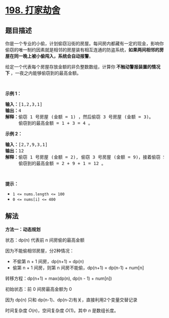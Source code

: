 # [198. 打家劫舍](https://leetcode.cn/problems/house-robber)


## 题目描述

<!-- 这里写题目描述 -->

<p>你是一个专业的小偷，计划偷窃沿街的房屋。每间房内都藏有一定的现金，影响你偷窃的唯一制约因素就是相邻的房屋装有相互连通的防盗系统，<strong>如果两间相邻的房屋在同一晚上被小偷闯入，系统会自动报警</strong>。</p>

<p>给定一个代表每个房屋存放金额的非负整数数组，计算你<strong> 不触动警报装置的情况下 </strong>，一夜之内能够偷窃到的最高金额。</p>

<p> </p>

<p><strong>示例 1：</strong></p>

<pre>
<strong>输入：</strong>[1,2,3,1]
<strong>输出：</strong>4
<strong>解释：</strong>偷窃 1 号房屋 (金额 = 1) ，然后偷窃 3 号房屋 (金额 = 3)。
     偷窃到的最高金额 = 1 + 3 = 4 。</pre>

<p><strong>示例 2：</strong></p>

<pre>
<strong>输入：</strong>[2,7,9,3,1]
<strong>输出：</strong>12
<strong>解释：</strong>偷窃 1 号房屋 (金额 = 2), 偷窃 3 号房屋 (金额 = 9)，接着偷窃 5 号房屋 (金额 = 1)。
     偷窃到的最高金额 = 2 + 9 + 1 = 12 。
</pre>

<p> </p>

<p><strong>提示：</strong></p>

<ul>
	<li><code>1 <= nums.length <= 100</code></li>
	<li><code>0 <= nums[i] <= 400</code></li>
</ul>

## 解法

<!-- 这里可写通用的实现逻辑 -->

**方法一：动态规划**

状态：dp(n) 代表前 n 间房偷的最高金额

因为不能偷相邻房屋，分2种情况：
- 不偷第 n + 1 间房，dp(n+1) = dp(n)
- 偷第 n + 1 间房，则第 n 间房不能偷，dp(n+1) = dp(n-1) + num[n]

转移方程：dp(n+1) = max(dp(n), dp(n - 1) + num[n])

初始状态：前 0 间房最高金额为 0

因为 dp(n) 只和 dp(n-1)、dp(n-2)有关，直接利用2个变量交替记录

时间复杂度 $O(n)$，空间复杂度 $O(1)$。其中 $n$ 是数组长度。

